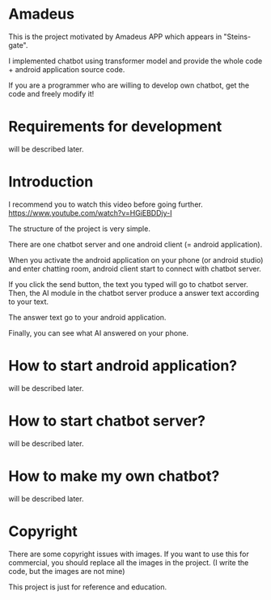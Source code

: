 # Amadeus

This is the project motivated by Amadeus APP which appears in "Steins-gate".

I implemented chatbot using transformer model and provide the whole code + android application source code.

If you are a programmer who are willing to develop own chatbot, get the code and freely modify it!

# Requirements for development

will be described later.

# Introduction
I recommend you to watch this video before going further.
https://www.youtube.com/watch?v=HGiEBDDjy-I

The structure of the project is very simple. 

There are one chatbot server and one android client (= android application). 

When you activate the android application on your phone (or android studio) and enter chatting room, android client start to connect with chatbot server.

If you click the send button, the text you typed will go to chatbot server. Then, the AI module in the chatbot server produce a answer text according to your text.

The answer text go to your android application.

Finally, you can see what AI answered on your phone.

# How to start android application?

will be described later.

# How to start chatbot server?

will be described later.

# How to make my own chatbot?

will be described later.

# Copyright
There are some copyright issues with images. 
If you want to use this for commercial, you should replace all the images in the project. (I write the code, but the images are not mine)

This project is just for reference and education.
